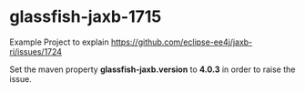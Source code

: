 # glassfish-jaxb-1715

Example Project to explain  https://github.com/eclipse-ee4j/jaxb-ri/issues/1724

Set the maven property **glassfish-jaxb.version** to **4.0.3** in order to raise the issue.
